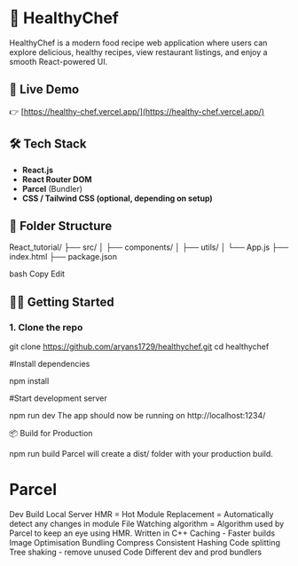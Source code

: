 # 🥗 HealthyChef

HealthyChef is a modern food recipe web application where users can explore delicious, healthy recipes, view restaurant listings, and enjoy a smooth React-powered UI.

## 🚀 Live Demo

👉 [https://healthy-chef.vercel.app/](https://healthy-chef.vercel.app/)

## 🛠️ Tech Stack

- **React.js**
- **React Router DOM**
- **Parcel** (Bundler)
- **CSS / Tailwind CSS (optional, depending on setup)**

## 📁 Folder Structure

React_tutorial/ ├── src/ │ ├── components/ │ ├── utils/ │ └── App.js ├── index.html ├── package.json

bash
Copy
Edit

## 🧑‍💻 Getting Started

### 1. Clone the repo

git clone https://github.com/aryans1729/healthychef.git
cd healthychef

#Install dependencies

npm install

#Start development server

npm run dev
The app should now be running on http://localhost:1234/

📦 Build for Production

npm run build
Parcel will create a dist/ folder with your production build.

# Parcel

Dev Build
Local Server
HMR = Hot Module Replacement = Automatically detect any changes in module
File Watching algorithm = Algorithm used by Parcel to keep an eye using HMR. Written in C++
Caching - Faster builds
Image Optimisation
Bundling
Compress
Consistent Hashing
Code splitting
Tree shaking - remove unused Code
Different dev and prod bundlers
